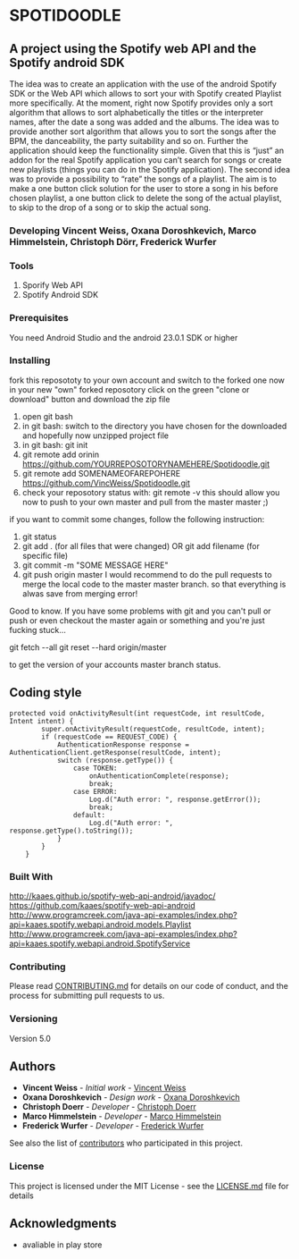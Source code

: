 # SPOTIDOODLE

## A project using the Spotify web API and the Spotify android SDK
The idea was to create an application with the use of the android Spotify SDK or the Web API which allows to sort
your with Spotify created Playlist more specifically. At the moment, right now Spotify provides only a sort
algorithm that allows to sort alphabetically the titles or the interpreter names, after the date a song was added
and the albums. The idea was to provide another sort algorithm that allows you to sort the songs after the BPM,
the danceability, the party suitability and so on. Further the application should keep the functionality simple.
Given that this is “just” an addon for the real Spotify application you can’t search for songs or create new playlists
(things you can do in the Spotify application). The second idea was to provide a possibility to “rate” the songs of a
playlist. The aim is to make a one button click solution for the user to store a song in his before chosen playlist, a
one button click to delete the song of the actual playlist, to skip to the drop of a song or to skip the actual song.

### Developing Vincent Weiss, Oxana Doroshkevich, Marco Himmelstein, Christoph Dörr, Frederick Wurfer

### Tools

1. Sporify Web API
2. Spotify Android SDK

### Prerequisites

You need Android Studio and the android 23.0.1 SDK or higher

### Installing

fork this reposototy to your own account and switch to the forked one
now in your new "own" forked reposotory click on the green "clone or download" button and download the zip file
1. open git bash
2. in git bash: switch to the directory you have chosen for the downloaded and hopefully now unzipped project file
3. in git bash: git init
4. git remote add orinin https://github.com/YOURREPOSOTORYNAMEHERE/Spotidoodle.git
5. git remote add SOMENAMEOFAREPOHERE https://github.com/VincWeiss/Spotidoodle.git
6. check your reposotory status with: git remote -v
this should allow you now to push to your own master and pull from the master master ;)

if you want to commit some changes, follow the following instruction:

1. git status
2. git add . (for all files that were changed) OR git add filename (for specific file)
3. git commit -m "SOME MESSAGE HERE"
4. git push origin master
I would recommend to do the pull requests to merge the local code to the master master branch. so that everything is alwas save from merging error!

Good to know. If you have some problems with git and you can't pull or push or even checkout the master again or something and you're just fucking stuck...

git fetch --all
git reset --hard origin/master

to get the version of your accounts master branch status.

## Coding style
    
``` Spotify android SDK authentication
protected void onActivityResult(int requestCode, int resultCode, Intent intent) {
        super.onActivityResult(requestCode, resultCode, intent);
        if (requestCode == REQUEST_CODE) {
            AuthenticationResponse response = AuthenticationClient.getResponse(resultCode, intent);
            switch (response.getType()) {
                case TOKEN:
                    onAuthenticationComplete(response);
                    break;
                case ERROR:
                    Log.d("Auth error: ", response.getError());
                    break;
                default:
                    Log.d("Auth error: ", response.getType().toString());
            }
        }
    }
```

### Built With

http://kaaes.github.io/spotify-web-api-android/javadoc/
https://github.com/kaaes/spotify-web-api-android
http://www.programcreek.com/java-api-examples/index.php?api=kaaes.spotify.webapi.android.models.Playlist
http://www.programcreek.com/java-api-examples/index.php?api=kaaes.spotify.webapi.android.SpotifyService

### Contributing

Please read [CONTRIBUTING.md](https://gist.github.com/PurpleBooth/b24679402957c63ec426) for details on our code of conduct, and the process for submitting pull requests to us.

### Versioning

Version 5.0

## Authors

* **Vincent Weiss** - *Initial work* - [Vincent Weiss](https://github.com/VincWeiss)
* **Oxana Doroshkevich** - *Design work* - [Oxana Doroshkevich](https://github.com/OxanaDoroshkevich)
* **Christoph Doerr** - *Developer* - [Christoph Doerr](https://github.com/ChristophDoerr)
* **Marco Himmelstein** - *Developer* - [Marco Himmelstein](https://github.com/himmelst94)
* **Frederick Wurfer** - *Developer* - [Frederick Wurfer](https://github.com/FreddyWurfer)

See also the list of [contributors](https://github.com/your/project/contributors) who participated in this project.

### License

This project is licensed under the MIT License - see the [LICENSE.md](LICENSE.md) file for details

## Acknowledgments

* avaliable in play store
